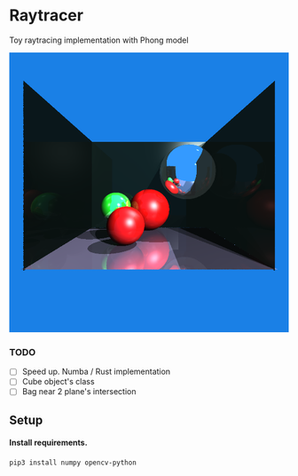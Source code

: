 # Raytracer
Toy raytracing implementation with Phong model

![img.png](img.png)

### TODO

- [ ] Speed up. Numba / Rust implementation
- [ ] Cube object's class 
- [ ] Bag near 2 plane's intersection

<h2>Setup</h2>

#### Install requirements.

```
pip3 install numpy opencv-python
```

